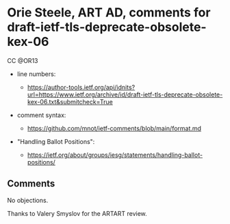 # Orie Steele, ART AD, comments for draft-ietf-tls-deprecate-obsolete-kex-06 
CC @OR13

* line numbers:
  - https://author-tools.ietf.org/api/idnits?url=https://www.ietf.org/archive/id/draft-ietf-tls-deprecate-obsolete-kex-06.txt&submitcheck=True

* comment syntax:
  - https://github.com/mnot/ietf-comments/blob/main/format.md

* "Handling Ballot Positions":
  - https://ietf.org/about/groups/iesg/statements/handling-ballot-positions/

## Comments

No objections.

Thanks to Valery Smyslov for the ARTART review.
